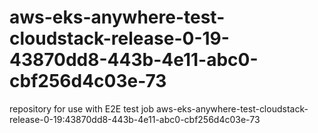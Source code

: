# aws-eks-anywhere-test-cloudstack-release-0-19-43870dd8-443b-4e11-abc0-cbf256d4c03e-73
repository for use with E2E test job aws-eks-anywhere-test-cloudstack-release-0-19:43870dd8-443b-4e11-abc0-cbf256d4c03e-73
